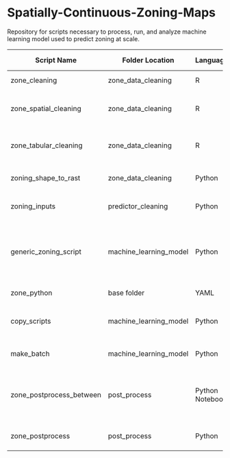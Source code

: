 # Spatially-Continuous-Zoning-Maps
 Repository for scripts necessary to process, run, and analyze machine learning model used to predict zoning at scale.

|Script Name |	Folder Location | Language |	General Purpose |	Detailed Purpose |
|------------|-----------------|----------|-----------------|------------------|
|zone_cleaning	| zone_data_cleaning | R	| Preprocessing |	Merge spatial and tabular zoning data |
|zone_spatial_cleaning	| zone_data_cleaning | R	| Preprocessing |	Clean jurisdictions spatial zoning data to prepare for merging with tabular data |
|zone_tabular_cleaning	| zone_data_cleaning | R	| Preprocessing |	Clean jurisdictions tabular zoning data to prepare for merging with spatial data |
|zoning_shape_to_rast	| zone_data_cleaning | Python	| Preprocessing |	Load reclassified zoning shapefiles in GRASS GIS Environment |
|zoning_inputs	| predictor_cleaning | Python	| Preprocessing |	Clean and set extent for all predictors for zoning model |
|generic_zoning_script	| machine_learning_model | Python	| Random Forest	| Run random forest on HPC for zoning project. Generic script copied to run many iterations of the model including between-county and within-county models|
|zone_python	| base folder | YAML |	Environment | Conda environment for project |
|copy_scripts	| machine_learning_model | Python |	Miscellaneous	| Copy generic_zoning_script.py to run multiple iterations of model on HPC |
|make_batch	| machine_learning_model | Python |	Miscellaneous	| Create batch scripts for all versions of generic_zoning_script |
|zone_postprocess_between	| post_process | Python Notebook |	post-processing results	| Compute average performance of between-county model runs - precision, recall, F1, R2, feature importance|
|zone_postprocess	| post_process | Python |	post-processing results	| Generates accuracy maps in GRASS GIS|
